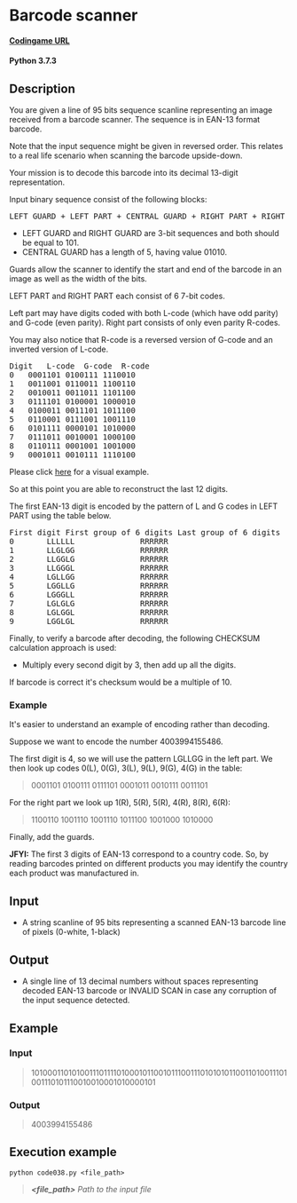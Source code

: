 # Barcode scanner

#### [Codingame URL](https://www.codingame.com/ide/puzzle/barcode-scanner)
#### Python 3.7.3

## Description
You are given a line of 95 bits sequence scanline representing an image
received from a barcode scanner. The sequence is in EAN-13 format
barcode.

Note that the input sequence might be given in reversed order. This
relates to a real life scenario when scanning the barcode upside-down.

Your mission is to decode this barcode into its decimal 13-digit
representation.

Input binary sequence consist of the following blocks:
<pre>
LEFT GUARD + LEFT PART + CENTRAL GUARD + RIGHT PART + RIGHT GUARD
</pre>
- LEFT GUARD and RIGHT GUARD are 3-bit sequences and both should be
equal to 101.
- CENTRAL GUARD has a length of 5, having value 01010.

Guards allow the scanner to identify the start and end of the barcode in
an image as well as the width of the bits.

LEFT PART and RIGHT PART each consist of 6 7-bit codes.

Left part may have digits coded with both L-code (which have odd parity)
and G-code (even parity). Right part consists of only even parity
R-codes. 

You may also notice that R-code is a reversed version of G-code and an
inverted version of L-code.
<pre>
Digit	L-code	G-code	R-code
0	0001101	0100111 1110010
1	0011001 0110011 1100110
2	0010011 0011011 1101100
3	0111101 0100001 1000010
4	0100011 0011101 1011100
5	0110001 0111001 1001110
6	0101111 0000101 1010000
7	0111011 0010001 1000100
8	0110111 0001001 1001000
9	0001011 0010111 1110100
</pre>
Please click [here](https://imgur.com/3kKOkIX) for a visual example.

So at this point you are able to reconstruct the last 12 digits.

The first EAN-13 digit is encoded by the pattern of L and G codes in
LEFT PART using the table below.
<pre>
First digit	First group of 6 digits	Last group of 6 digits
0		LLLLLL				RRRRRR
1		LLGLGG				RRRRRR
2		LLGGLG				RRRRRR
3		LLGGGL				RRRRRR
4		LGLLGG				RRRRRR
5		LGGLLG				RRRRRR
6		LGGGLL				RRRRRR
7		LGLGLG				RRRRRR
8		LGLGGL				RRRRRR
9		LGGLGL				RRRRRR
</pre>

Finally, to verify a barcode after decoding, the following CHECKSUM
calculation approach is used:
- Multiply every second digit by 3, then add up all the digits.

If barcode is correct it's checksum would be a multiple of 10.

### Example
It's easier to understand an example of encoding rather than decoding.

Suppose we want to encode the number 4003994155486.

The first digit is 4, so we will use the pattern LGLLGG in the left
part. We then look up codes 0(L), 0(G), 3(L), 9(L), 9(G), 4(G) in the
table:
> 0001101 0100111 0111101 0001011 0010111 0011101

For the right part we look up 1(R), 5(R), 5(R), 4(R), 8(R), 6(R):
> 1100110 1001110 1001110 1011100 1001000 1010000

Finally, add the guards.

**JFYI:** The first 3 digits of EAN-13 correspond to a country code. So,
by reading barcodes printed on different products you may identify the
country each product was manufactured in.

## Input
- A string scanline of 95 bits representing a scanned EAN-13 barcode
line of pixels (0-white, 1-black)

## Output
- A single line of 13 decimal numbers without spaces representing
decoded EAN-13 barcode or INVALID SCAN in case any corruption of the
input sequence detected.

## Example
### Input
> 10100011010100111011110100010110010111001110101010110011010011101001110101110010010001010000101

### Output
> 4003994155486

## Execution example
```
python code038.py <file_path>
```

> **_<file_path>_** *Path to the input file*
